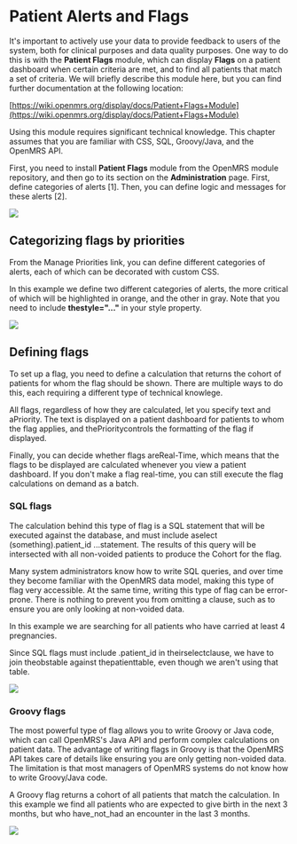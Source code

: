 # Patient Alerts and Flags

It's important to actively use your data to provide feedback to users of the system, both for clinical purposes and data quality purposes. One way to do this is with the **Patient Flags** module, which can display **Flags** on a patient dashboard when certain criteria are met, and to find all patients that match a set of criteria. We will briefly describe this module here, but you can find further documentation at the following location:

[https://wiki.openmrs.org/display/docs/Patient+Flags+Module](https://wiki.openmrs.org/display/docs/Patient+Flags+Module)

Using this module requires significant technical knowledge. This chapter assumes that you are familiar with CSS, SQL, Groovy/Java, and the OpenMRS API.

First, you need to install **Patient Flags** module from the OpenMRS module repository, and then go to its section on the **Administration** page. First, define categories of alerts \[1\]. Then, you can define logic and messages for these alerts \[2\].

![](http://write.flossmanuals.net/openmrs/patient-alerts-and-flags/static/flags%20admin.png)

## Categorizing flags by priorities

From the Manage Priorities link, you can define different categories of alerts, each of which can be decorated with custom CSS.

In this example we define two different categories of alerts, the more critical of which will be highlighted in orange, and the other in gray. Note that you need to include **thestyle="..."** in your style property.

![](http://write.flossmanuals.net/openmrs/patient-alerts-and-flags/static/flags%20priority_1.png)

## Defining flags

To set up a flag, you need to define a calculation that returns the cohort of patients for whom the flag should be shown. There are multiple ways to do this, each requiring a different type of technical knowlege.

All flags, regardless of how they are calculated, let you specify text and aPriority. The text is displayed on a patient dashboard for patients to whom the flag applies, and thePrioritycontrols the formatting of the flag if displayed.

Finally, you can decide whether flags areReal-Time, which means that the flags to be displayed are calculated whenever you view a patient dashboard. If you don't make a flag real-time, you can still execute the flag calculations on demand as a batch.

### SQL flags

The calculation behind this type of flag is a SQL statement that will be executed against the database, and must include aselect \(something\).patient\_id ...statement. The results of this query will be intersected with all non-voided patients to produce the Cohort for the flag.

Many system administrators know how to write SQL queries, and over time they become familiar with the OpenMRS data model, making this type of flag very accessible. At the same time, writing this type of flag can be error-prone. There is nothing to prevent you from omitting a clause, such as to ensure you are only looking at non-voided data.

In this example we are searching for all patients who have carried at least 4 pregnancies.

Since SQL flags must include .patient\_id in theirselectclause, we have to join theobstable against thepatienttable, even though we aren't using that table.

![](http://write.flossmanuals.net/openmrs/patient-alerts-and-flags/static/flags%20sql.png)

### Groovy flags

The most powerful type of flag allows you to write Groovy or Java code, which can call OpenMRS's Java API and perform complex calculations on patient data. The advantage of writing flags in Groovy is that the OpenMRS API takes care of details like ensuring you are only getting non-voided data. The limitation is that most managers of OpenMRS systems do not know how to write Groovy/Java code.

A Groovy flag returns a cohort of all patients that match the calculation. In this example we find all patients who are expected to give birth in the next 3 months, but who have_not_had an encounter in the last 3 months.

![](http://write.flossmanuals.net/openmrs/patient-alerts-and-flags/static/flags%20groovy.png)

